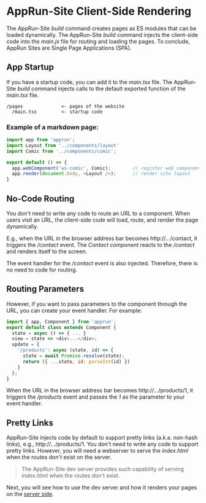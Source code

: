 
# AppRun-Site Client-Side Rendering

The AppRun-Site _build_ command creates pages as ES modules that can be loaded dynamically. The AppRun-Site _build_ command injects the client-side code into the _main.js_ file for routing and loading the pages. To conclude, AppRun Sites are Single Page Applications (SPA).

## App Startup

If you have a startup code, you can add it to the _main.tsx_ file. The AppRun-Site _build_ command injects calls to the default exported function of the _main.tsx_ file.

```
/pages              <- pages of the website
  /main.tsx         <- startup code
```

### Example of a markdown page:
```javascript
import app from 'apprun';
import Layout from '../components/layout'
import Comic from '../components/comic';

export default () => {
  app.webComponent('ws-comic', Comic);        // register web component
  app.render(document.body, <Layout />);      // render site layout
}

```

## No-Code Routing

You don't need to write any code to route an URL to a component. When users visit an URL, the client-side code will load, route, and render the page dynamically.

E.g., when the URL in the browser address bar becomes http://.../contact, it triggers the _/contact_ event. The _Contact component_ reacts to the _/contact_ and renders itself to the screen.

The event handler for the _/contact_ event is also injected. Therefore, there is no need to code for routing.

## Routing Parameters

However, if you want to pass parameters to the component through the URL, you can create your event handler. For example:
```javascript
import { app, Component } from 'apprun';
export default class extends Component {
  state = async () => { ... }
  view = state => <div>...</div>;
  update = {
    '/products': async (state, id) => {
      state = await Promise.resolve(state);
      return ({ ...state, id: parseInt(id) })
    }
  };
}
```
When the URL in the browser address bar becomes http://.../products/1, it triggers the _/products_ event and passes the _1_ as the parameter to your event handler.

## Pretty Links

AppRun-Site injects code by default to support pretty links (a.k.a. non-hash links), e.g., http://.../products/1. You don't need to write any code to support pretty links. However, you will need a webserver to serve the _index.html_ when the routes don't exist on the server.

> The AppRun-Site dev server provides such capability of serving _index.html_ when the routes don't exist.

Next, you will see how to use the dev server and how it renders your pages on the [server side](apprun-site-ssr.md).
